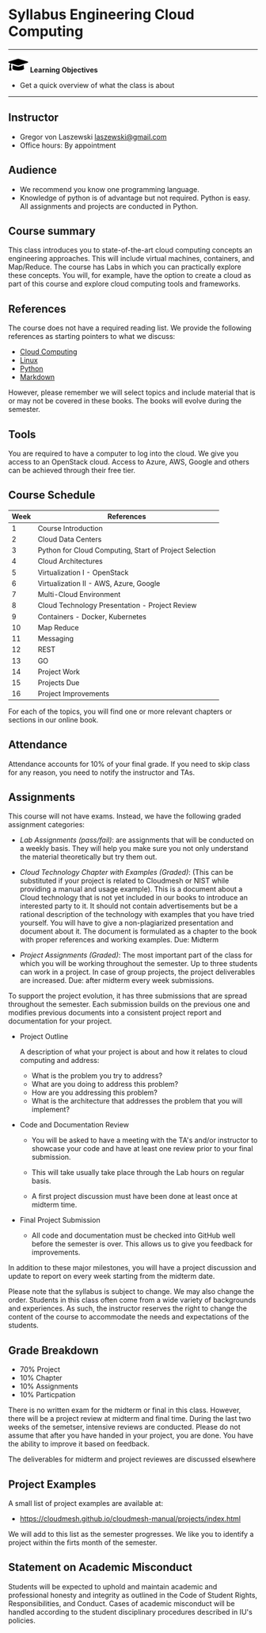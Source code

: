 # Syllabus Engineering Cloud Computing


---

![](images/learning.png) **Learning Objectives**

* Get a quick overview of what the class is about

---

## Instructor

* Gregor von Laszewski <laszewski@gmail.com>
* Office hours: By appointment


## Audience

* We recommend you know one programming language.
* Knowledge of python is of advantage but not required. Python is easy. 
  All assignments and projects are conducted in Python.

## Course summary

This class introduces you to state-of-the-art cloud computing
concepts an engineering approaches. This will include virtual machines,
containers, and Map/Reduce. The course has Labs in which you can
practically explore these concepts. You will, for example, have the option
to create a cloud as part of this course and explore cloud computing tools
and frameworks. 


## References

The course does not have a required reading list. We provide the
following references as starting pointers to what we discuss:

* [Cloud Computing](https://laszewski.github.io/book/cloud/)
* [Linux](https://laszewski.github.io/book/linux/)
* [Python](https://laszewski.github.io/book/python/)
* [Markdown](https://laszewski.github.io/book/writing/)

However, please remember we will select topics and include material that
is or may not be covered in these books. The books will evolve during
the semester.

## Tools

You are required to have a computer to log into the cloud. We give you access to an OpenStack cloud.  Access to Azure, AWS, Google
and others can be achieved through their free tier.


## Course Schedule


| Week | References |
| ---- | ---------- |
| 1    | Course Introduction |
| 2    | Cloud Data Centers |
| 3    | Python for Cloud Computing, Start of Project Selection |
| 4    | Cloud Architectures |
| 5    | Virtualization I - OpenStack |
| 6    | Virtualization II - AWS, Azure, Google |
| 7    | Multi-Cloud Environment |
| 8    | Cloud Technology Presentation - Project Review|
| 9    | Containers - Docker, Kubernetes|
| 10   | Map Reduce |
| 11   | Messaging |
| 12   | REST |
| 13   | GO  |
| 14   | Project Work |
| 15   | Projects Due |
| 16   | Project Improvements |

For each of the topics, you will find one or more relevant chapters or
sections in our online book.

## Attendance

Attendance accounts for 10% of your final grade. If you need to skip
class for any reason, you need to notify the instructor and TAs.


## Assignments

This course will not have exams. Instead, we have the following graded
assignment categories:

* *Lab Assignments (pass/fail)*: are assignments that will be
  conducted on a weekly basis. They will help you make sure you
  not only understand the material theoretically but try them out.

* *Cloud Technology Chapter with Examples (Graded)*: (This can be
  substituted if your project is related to Cloudmesh or NIST while
  providing a manual and usage example). This is a document about a
  Cloud technology that is not yet included in our books to introduce an
  interested party to it. It should not contain advertisements but be a
  rational description of the technology with examples that you have
  tried yourself. You will have to give a non-plagiarized presentation
  and document about it. The document is formulated as a chapter to the
  book with proper references and working examples. Due: Midterm

* *Project Assignments (Graded)*: The most important part of the class
  for which you will be working throughout the semester. Up to three
  students can work in a project. In case of group projects, the project
  deliverables are increased. Due: after midterm every week submissions.

To support the project evolution, it has three submissions that are
spread throughout the semester. Each submission builds on the previous
one and modifies previous documents into a consistent project report and
documentation for your project.

* Project Outline

  A description of what your project is about and how it
  relates to cloud computing and address:

  * What is the problem you try to address?
  * What are you doing to address this problem?
  * How are you addressing this problem?
  * What is the architecture that addresses the problem that you will 
    implement?

* Code and Documentation Review

  * You will be asked to have a meeting with the TA's and/or instructor
    to showcase your code and have at least one review prior to your
    final submission.

  * This will take usually take place through the Lab hours on regular 
    basis.
  * A first project discussion must have been done at least once at 
    midterm time.

* Final Project Submission

  * All code and documentation must be checked into GitHub well before
    the semester is over. This allows us to give you feedback for
    improvements.
    
In addition to these major milestones, you will have a project
discussion and update to report on every week starting from the midterm
date.

Please note that the syllabus is subject to change. We may also change
the order. Students in this class often come from a wide variety of
backgrounds and experiences. As such, the instructor reserves the right
to change the content of the course to accommodate the needs and
expectations of the students.

## Grade Breakdown

* 70% Project
* 10% Chapter
* 10% Assignments
* 10% Particpation

There is no written exam for the midterm or final in this class.
However, there will be a project review at midterm and final time.
During the last two weeks of the semetser, intensive reviews are
conducted. Please do not assume that after you have handed in your
project, you are done. You have the ability to improve it based on
feedback.

The deliverables for midterm and project reviewes are discussed
elsewhere

## Project Examples

A small list of project examples are available at:

* <https://cloudmesh.github.io/cloudmesh-manual/projects/index.html>

We will add to this list as the semester progresses. We like you to
identify a project within the firts month of the semester.

## Statement on Academic Misconduct

Students will be expected to uphold and maintain academic and
professional honesty and integrity as outlined in the Code of Student
Rights, Responsibilities, and Conduct. Cases of academic misconduct will
be handled according to the student disciplinary procedures described in
IU's policies.
